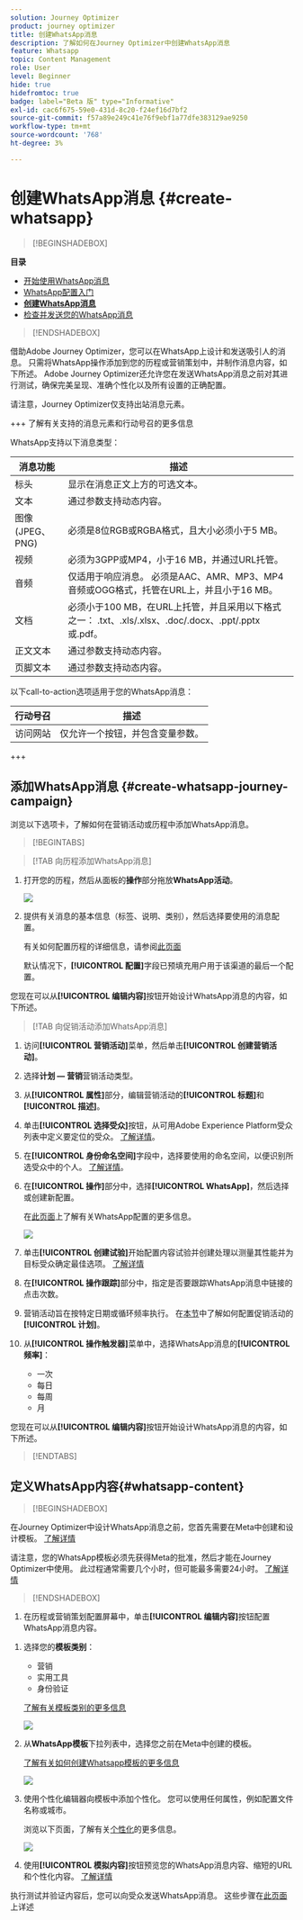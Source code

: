 ```yaml
---
solution: Journey Optimizer
product: journey optimizer
title: 创建WhatsApp消息
description: 了解如何在Journey Optimizer中创建WhatsApp消息
feature: Whatsapp
topic: Content Management
role: User
level: Beginner
hide: true
hidefromtoc: true
badge: label="Beta 版" type="Informative"
exl-id: cac6f675-59e0-431d-8c20-f24ef16d7bf2
source-git-commit: f57a89e249c41e76f9ebf1a77dfe383129ae9250
workflow-type: tm+mt
source-wordcount: '768'
ht-degree: 3%

---
```


# 创建WhatsApp消息 {#create-whatsapp}

>[!BEGINSHADEBOX]

**目录**

* [开始使用WhatsApp消息](get-started-whatsapp.md)
* [WhatsApp配置入门](whatsapp-configuration.md)
* **[创建WhatsApp消息](create-whatsapp.md)**
* [检查并发送您的WhatsApp消息](send-whatsapp.md)

>[!ENDSHADEBOX]

借助Adobe Journey Optimizer，您可以在WhatsApp上设计和发送吸引人的消息。 只需将WhatsApp操作添加到您的历程或营销策划中，并制作消息内容，如下所述。 Adobe Journey Optimizer还允许您在发送WhatsApp消息之前对其进行测试，确保完美呈现、准确个性化以及所有设置的正确配置。

请注意，Journey Optimizer仅支持出站消息元素。

+++ 了解有关支持的消息元素和行动号召的更多信息

WhatsApp支持以下消息类型：

| 消息功能 | 描述 |
|-|-|
| 标头 | 显示在消息正文上方的可选文本。 |
| 文本 | 通过参数支持动态内容。 |
| 图像(JPEG、PNG) | 必须是8位RGB或RGBA格式，且大小必须小于5 MB。 |
| 视频 | 必须为3GPP或MP4，小于16 MB，并通过URL托管。 |
| 音频 | 仅适用于响应消息。 必须是AAC、AMR、MP3、MP4音频或OGG格式，托管在URL上，并且小于16 MB。 |
| 文档 | 必须小于100 MB，在URL上托管，并且采用以下格式之一： .txt、.xls/.xlsx、.doc/.docx、.ppt/.pptx或.pdf。 |
| 正文文本 | 通过参数支持动态内容。 |
| 页脚文本 | 通过参数支持动态内容。 |

以下call-to-action选项适用于您的WhatsApp消息：

| 行动号召 | 描述 |
|-|-|
| 访问网站 | 仅允许一个按钮，并包含变量参数。 |


+++

## 添加WhatsApp消息 {#create-whatsapp-journey-campaign}

浏览以下选项卡，了解如何在营销活动或历程中添加WhatsApp消息。

>[!BEGINTABS]

>[!TAB 向历程添加WhatsApp消息]

1. 打开您的历程，然后从面板的&#x200B;**操作**&#x200B;部分拖放&#x200B;**WhatsApp活动**。

   ![](assets/whatsapp-create-jo.png)

1. 提供有关消息的基本信息（标签、说明、类别），然后选择要使用的消息配置。

   有关如何配置历程的详细信息，请参阅[此页面](../building-journeys/journey-gs.md)

   默认情况下，**[!UICONTROL 配置]**&#x200B;字段已预填充用户用于该渠道的最后一个配置。

您现在可以从&#x200B;**[!UICONTROL 编辑内容]**&#x200B;按钮开始设计WhatsApp消息的内容，如下所述。

>[!TAB 向促销活动添加WhatsApp消息]

1. 访问&#x200B;**[!UICONTROL 营销活动]**&#x200B;菜单，然后单击&#x200B;**[!UICONTROL 创建营销活动]**。

1. 选择&#x200B;**计划 — 营销**&#x200B;营销活动类型。

1. 从&#x200B;**[!UICONTROL 属性]**&#x200B;部分，编辑营销活动的&#x200B;**[!UICONTROL 标题]**&#x200B;和&#x200B;**[!UICONTROL 描述]**。

1. 单击&#x200B;**[!UICONTROL 选择受众]**&#x200B;按钮，从可用Adobe Experience Platform受众列表中定义要定位的受众。 [了解详情](../audience/about-audiences.md)。

1. 在&#x200B;**[!UICONTROL 身份命名空间]**&#x200B;字段中，选择要使用的命名空间，以便识别所选受众中的个人。 [了解详情](../event/about-creating.md#select-the-namespace)。

1. 在&#x200B;**[!UICONTROL 操作]**&#x200B;部分中，选择&#x200B;**[!UICONTROL WhatsApp]**，然后选择或创建新配置。

   在[此页面](whatsapp-configuration.md)上了解有关WhatsApp配置的更多信息。

   ![](assets/whatsapp-campaign-1.png)

1. 单击&#x200B;**[!UICONTROL 创建试验]**&#x200B;开始配置内容试验并创建处理以测量其性能并为目标受众确定最佳选项。 [了解详情](../content-management/content-experiment.md)

1. 在&#x200B;**[!UICONTROL 操作跟踪]**&#x200B;部分中，指定是否要跟踪WhatsApp消息中链接的点击次数。

1. 营销活动旨在按特定日期或循环频率执行。 在[本节](../campaigns/create-campaign.md#schedule)中了解如何配置促销活动的&#x200B;**[!UICONTROL 计划]**。

1. 从&#x200B;**[!UICONTROL 操作触发器]**&#x200B;菜单中，选择WhatsApp消息的&#x200B;**[!UICONTROL 频率]**：

   * 一次
   * 每日
   * 每周
   * 月

您现在可以从&#x200B;**[!UICONTROL 编辑内容]**&#x200B;按钮开始设计WhatsApp消息的内容，如下所述。

>[!ENDTABS]

## 定义WhatsApp内容{#whatsapp-content}

>[!BEGINSHADEBOX]

在Journey Optimizer中设计WhatsApp消息之前，您首先需要在Meta中创建和设计模板。 [了解详情](https://www.facebook.com/business/help/2055875911147364?id=2129163877102343)

请注意，您的WhatsApp模板必须先获得Meta的批准，然后才能在Journey Optimizer中使用。 此过程通常需要几个小时，但可能最多需要24小时。 [了解详情](https://developers.facebook.com/docs/whatsapp/message-templates/guidelines/#approval-process)

>[!ENDSHADEBOX]

1. 在历程或营销策划配置屏幕中，单击&#x200B;**[!UICONTROL 编辑内容]**&#x200B;按钮配置WhatsApp消息内容。

<!--
1. Select **[!UICONTROL Template message]**.
-->

1. 选择您的&#x200B;**模板类别**：

   * 营销
   * 实用工具
   * 身份验证

   [了解有关模板类别的更多信息](https://developers.facebook.com/docs/whatsapp/updates-to-pricing/new-template-guidelines/#template-category-guidelines)

   ![](assets/whatsapp-design-1.png)

1. 从&#x200B;**WhatsApp模板**&#x200B;下拉列表中，选择您之前在Meta中创建的模板。

   [了解有关如何创建Whatsapp模板的更多信息](https://www.facebook.com/business/help/2055875911147364?id=2129163877102343)

   ![](assets/whatsapp-design-2.png)

1. 使用个性化编辑器向模板中添加个性化。 您可以使用任何属性，例如配置文件名称或城市。

   浏览以下页面，了解有关[个性化](../personalization/personalize.md)的更多信息。

   ![](assets/whatsapp-design-3.png)

1. 使用&#x200B;**[!UICONTROL 模拟内容]**&#x200B;按钮预览您的WhatsApp消息内容、缩短的URL和个性化内容。 [了解详情](send-whatsapp.md)

执行测试并验证内容后，您可以向受众发送WhatsApp消息。 这些步骤在[此页面](send-whatsapp.md)上详述


<!--
* **[!UICONTROL Template message]**: Predefined message imported from Meta into Journey Optimizer. These are intended for sending notifications, alerts, or updates to your customers.

* **[!UICONTROL Response message]**: Message created in Journey Optimizer and sent in reply to customer queries or interactions.

>[!BEGINTABS]

>[!TAB Template message]

1. From the journey or campaign configuration screen, click the **[!UICONTROL Edit content]** button to configure the WhatsApp message content.

1. Select **[!UICONTROL Template message]**.

1. Choose your Template category. [Learn more](https://developers.facebook.com/docs/WhatsApp/updates-to-pricing/new-template-guidelines/)

1. From the **WhatsApp template** drop-down, select your previously created template designed in Meta.

1. Use the personalization editor to define content, add personalization and dynamic content. You can use any attribute, such as the profile name or city for example. You can also define conditional rules. Browse to the following pages to learn more about [personalization](../personalization/personalize.md) and [dynamic content](../personalization/get-started-dynamic-content.md) in the personalization editor.

1. Use the **[!UICONTROL Simulate content]** button to preview your WhatsApp message content, shortened URLs, and personalized content. [Learn more](send-whatsapp.md)

Once you have performed your tests and validated the content, you can send your WhatsApp message to your audience. These steps are detailed on [this page](send-whatsapp.md)

>[!TAB Response message]

1. From the journey or campaign configuration screen, click the **[!UICONTROL Edit content]** button to configure the WhatsApp message content.

1. Select **[!UICONTROL Response message]**.

1. Enter your text in the **[!UICONTROL Body]** field.

1. Use the personalization editor to define content, add personalization and dynamic content. You can use any attribute, such as the profile name or city for example. You can also define conditional rules. Browse to the following pages to learn more about [personalization](../personalization/personalize.md) and [dynamic content](../personalization/get-started-dynamic-content.md) in the personalization editor.

1. Use the **[!UICONTROL Simulate content]** button to preview your WhatsApp message content, shortened URLs, and personalized content. [Learn more](send-whatsapp.md)

Once you have performed your tests and validated the content, you can send your WhatsApp message to your audience. These steps are detailed on [this page](send-whatsapp.md)

>[!ENDTABS]
-->
